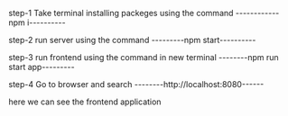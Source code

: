 step-1
Take terminal
installing packeges using the command
------------npm i----------

step-2
run server using the command
---------npm start----------


step-3
run frontend using the command in new terminal
--------npm run start app---------

step-4
Go to browser and search
--------http://localhost:8080------

here we can see the frontend application
